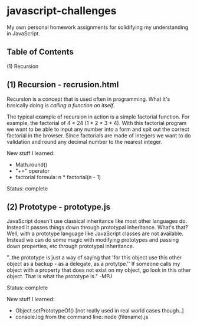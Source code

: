 # javascript-challenges
My own personal homework assignments for solidifying my understanding in JavaScript.

## Table of Contents
(1) Recursion


## (1) Recursion - recrusion.html

Recursion is a concept that is used often in programming. What it's basically doing is *calling a function on itself*.

The typical example of recursion in action is a simple factorial function. For example, the factorial of 4 = 24 (1 * 2 * 3 * 4).
With this factorial program we want to be able to input any number into a form and spit out the correct factorial in the browser. Since factorials are made of integers we want to do validation and round any decimal number to the nearest integer.  

New stuff I learned:
* Math.round()
* "+=" operator
* factorial formula: n * factorial(n - 1)

Status: complete


## (2) Prototype - prototype.js

JavaScript doesn't use classical inheritance like most other languages do. Instead it passes things down through prototypal inheritance.
What's that? Well, with a prototype language like JavaScript classes are not available. Instead we can do some magic with modifying prototypes and passing down properties, etc through prototypal inheritance.

"..the prototype is just a way of saying that 'for this object use this other object as a backup - as a delegate, as a protytpe.''
If someone calls my object with a property that does not exist on my object, go look in this other object. That is what the prototype is."
-MPJ

Status: complete

New stuff I learned:
* Object.setPrototypeOf() [not really used in real world cases though..]
* console.log from the command line: node (filename).js
